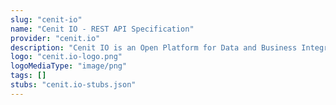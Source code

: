 ```yaml
---
slug: "cenit-io"
name: "Cenit IO - REST API Specification"
provider: "cenit.io"
description: "Cenit IO is an Open Platform for Data and Business Integration (iPaaS)\n"
logo: "cenit.io-logo.png"
logoMediaType: "image/png"
tags: []
stubs: "cenit.io-stubs.json"
---
```

